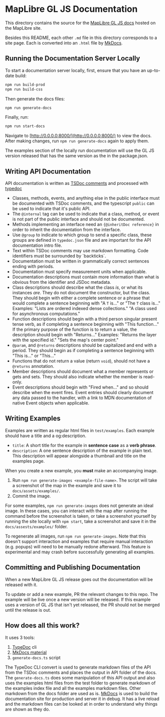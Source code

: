 # MapLibre GL JS Documentation

This directory contains the source for the [MapLibre GL JS docs](https://maplibre.org/maplibre-gl-js/docs/) hosted on the MapLibre site.

Besides this README, each other `.md` file in this directory corresponds to a site page. Each is converted into an `.html` file by [MkDocs](https://www.mkdocs.org/).

## Running the Documentation Server Locally

To start a documentation server locally, first, ensure that you have an up-to-date build:

```bash
npm run build-prod
npm run build-css
```

Then generate the docs files:

```bash
npm run generate-docs
```

Finally, run:

```bash
npm run start-docs
```

Navigate to [http://0.0.0.0:8000/](http://0.0.0.0:8000/) to view the docs. After making changes, run `npm run generate-docs` again to apply them.

The examples section of the locally run documentation will use the GL JS version released that has the same version as the in the package.json.

## Writing API Documentation

API documentation is written as [TSDoc comments](https://tsdoc.org/) and processed with [typedoc](https://typedoc.org/)

* Classes, methods, events, and anything else in the public interface must be documented with TSDoc comments, and the typescript `public` can be used to indicate that it's public API.
* The `@internal` tag can be used to indicate that a class, method, or event is not part of the public interface and should not be documented.
* Methods implementing an interface need an `{@inheritDoc reference}` in order to inherit the documentation from the interface.
* Use `@group` to indicate to which group to send a specific class, these groups are defined in `typedoc.json` file and are important for the API documentation intro file.
* Text within TSDoc comments may use markdown formatting. Code identifiers must be surrounded by \`backticks\`.
* Documentation must be written in grammatically correct sentences ending with periods.
* Documentation must specify measurement units when applicable.
* Documentation descriptions must contain more information than what is obvious from the identifier and JSDoc metadata.
* Class descriptions should describe what the class *is*, or what its instances *are*. They do not document the constructor, but the class. They should begin with either a complete sentence or a phrase that would complete a sentence beginning with "A `T` is..." or "The `T` class is..." Examples: "Lists are ordered indexed dense collections." "A class used for asynchronous computations."
* Function descriptions should begin with a third person singular present tense verb, as if completing a sentence beginning with "This function..." If the primary purpose of the function is to return a value, the description should begin with "Returns..." Examples: "Returns the layer with the specified id." "Sets the map's center point."
* `@param`, and `@returns` descriptions should be capitalized and end with a period. They should begin as if completing a sentence beginning with "This is..." or "This..."
* Functions that do not return a value (return `void`), should not have a `@returns` annotation.
* Member descriptions should document what a member represents or gets and sets. They should also indicate whether the member is read-only.
* Event descriptions should begin with "Fired when..." and so should describe when the event fires. Event entries should clearly document any data passed to the handler, with a link to MDN documentation of native Event objects when applicable.

## Writing Examples

Examples are written as regular html files in `test/examples`. Each example should have a title and a og:description.

* `title`: A short title for the example in **sentence case** as a **verb phrase**.
* `description`: A one sentence description of the example in plain text. This description will appear alongside a thumbnail and title on the examples page.

When you create a new example, you **must** make an accompanying image.

1. Run `npm run generate-images <example-file-name>`. The script will take a screenshot of the map in the example and save it to `docs/assets/examples/`.
2. Commit the image.

For some examples, `npm run generate-images` does not generate an ideal image. In these cases, you can interact with the map after running the command before the screenshot is taken, or take a screenshot yourself by running the site locally with `npm start`, take a screenshot and save it in the `docs/assests/examples/` folder.

To regenerate all images, run `npm run generate-images`. Note that this doesn't support interaction and examples that require manual interaction (e.g. popups) will need to be manually redone afterward. This feature is experimental and may crash before successfully generating all examples.

## Committing and Publishing Documentation

When a new MapLibre GL JS release goes out the documentation will be released with it.

To update or add a new example, PR the relevant changes to this repo. The example will be live once a new version will be released. If this example uses a version of GL JS that isn't yet released, the PR should not be merged until the release is out.

## How does all this work?

It uses 3 tools:

1. [TypeDoc](https://typedoc.org/) cli
2. [MkDocs material](https://squidfunk.github.io/mkdocs-material/)
3. `generate-docs.ts` script

The TypeDoc CLI convert is used to generate markdown files of the API from the TSDoc comments and places the output in API folder of the docs.
The `generate-docs.ts` does some manipulation of this API output and also uses the examples html files from the test folder to generate markdown of the examples index file and all the examples markdown files.
Other markdown from the docs folder are used as is.
[MkDocs](https://www.mkdocs.org/) is used to build the documentation site for production and server it in debug. It has a live reload and the markdown files can be looked at in order to understand why things are shown as they do.

